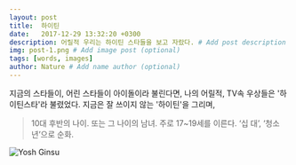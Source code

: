 ```yaml
---
layout: post
title:  하이틴
date:   2017-12-29 13:32:20 +0300
description: 어릴적 우리는 하이틴 스타들을 보고 자랐다. # Add post description (optional)
img: post-1.png # Add image post (optional)
tags: [words, images]
author: Nature # Add name author (optional)
---
```

지금의 스타들이, 어린 스타들이 아이돌이라 불린다면, 나의 어릴적, TV속 우상들은 '하이틴스타'라 불렸었다. 지금은 잘 쓰이지 않는
'하이틴'을 그리며,

> 10대 후반의 나이. 또는 그 나이의 남녀. 주로 17~19세를 이른다. ‘십 대’, ‘청소년’으로 순화.

![Yosh Ginsu]({{site.baseurl}}/assets/img/yosh-ginsu.jpg)
